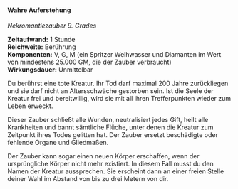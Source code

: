 #### Wahre Auferstehung
<!-- markdownlint-disable link-image-reference-definitions -->
<!-- spell-checker:words added amount avoids casting concentration damage different duration emphasis ends english false formula hour halves hours kommagetrennt mechanics minutes reaction ritual same saving school somatic special spell throw true wording wotc -->
<!-- spell-checker:words resurrection -->
[_metadata_:spell_name]:- "Wahre Auferstehung"
[_metadata_:spell_name_english]:- "True Resurrection"
[_metadata_:spell_school]:- "Nekromantiezauber"
[_metadata_:spell_level]:- "9"
[_metadata_:casting_time_amount]:- "1"
<!-- "action", "bonus action", "reaction", "minute", "minutes", "hour", "hours" -->
[_metadata_:casting_time_unit]:- "Stunde"
<!-- "true" oder "false" -->
[_metadata_:ritual]:- "false"
[_metadata_:range]:- "Berührung"
[_metadata_:target]:- "eine tote Kreatur"
<!-- "true" oder "false" -->
[_metadata_:components_verbal]:- "true"
<!-- "true" oder "false" -->
[_metadata_:components_somatic]:- "true"
<!-- "true" oder "false" -->
[_metadata_:components_material]:- "true"
[_metadata_:components_material_description]:- "ein Spritzer Weihwasser und Diamanten im Wert von mindestens 25.000 GM"
[_metadata_:components_material_cost]:- "true"
<!-- "true" oder "false" -->
[_metadata_:concentration]:- "false"
[_metadata_:duration]:- "Unmittelbar"
<!-- "mechanics_same_wording_same", "mechanics_same_wording_different", "mechanics_different_wording_different" oder "added" -->
[_metadata_:compared_to_wotc_srd_5.1]:- "mechanics_same_wording_same"
<!-- "mechanics_same_wording_different", "mechanics_different_wording_different" oder "added" -->
[_metadata_:compared_to_a5e_srd]:- "???"
<!-- markdownlint-disable-next-line no-emphasis-as-heading -->
_Nekromantiezauber 9. Grades_

**Zeitaufwand:** 1 Stunde \
**Reichweite:** Berührung \
**Komponenten:** V, G, M (ein Spritzer Weihwasser und Diamanten im Wert von mindestens 25.000 GM, die der Zauber verbraucht) \
**Wirkungsdauer:** Unmittelbar

Du berührst eine tote Kreatur.
Ihr Tod darf maximal 200 Jahre zurückliegen und sie darf nicht an Altersschwäche gestorben sein.
Ist die Seele der Kreatur frei und bereitwillig, wird sie mit all ihren Trefferpunkten wieder zum Leben erweckt.

Dieser Zauber schließt alle Wunden, neutralisiert jedes Gift, heilt alle Krankheiten und bannt sämtliche Flüche, unter denen die Kreatur zum Zeitpunkt ihres Todes gelitten hat.
Der Zauber ersetzt beschädigte oder fehlende Organe und Gliedmaßen.

Der Zauber kann sogar einen neuen Körper erschaffen, wenn der ursprüngliche Körper nicht mehr existiert.
In diesem Fall musst du den Namen der Kreatur aussprechen.
Sie erscheint dann an einer freien Stelle deiner Wahl im Abstand von bis zu drei Metern von dir.
